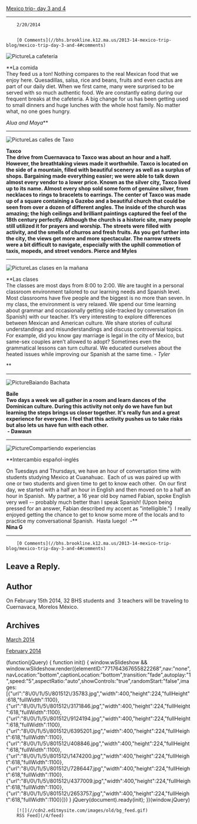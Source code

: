 [Mexico trip- day 3 and 4](//bhs.brookline.k12.ma.us/2013-14-mexico-trip-blog/mexico-trip-day-3-and-4)

			
-----------------------------------------------------------------------------------------------------------

		2/20/2014
	

		[0 Comments](//bhs.brookline.k12.ma.us/2013-14-mexico-trip-blog/mexico-trip-day-3-and-4#comments)
	

![Picture](/uploads/8/0/1/5/801512/8827149.jpg?1392914767)La cafetería 

**La comida  
They feed us a ton! Nothing compares to the real Mexican food that we enjoy here. Quesadillas, salsa, rice and beans, fruits and even cactus are part of our daily diet. When we first came, many were surprised to be served with so much authentic food. We are constantly eating during our frequent breaks at the cafeteria. A big change for us has been getting used to small dinners and huge lunches with the whole host family. No matter what, no one goes hungry.   
  
_Alua and Maya_**

* * *

![Picture](/uploads/8/0/1/5/801512/9308936.jpg)Las calles de Taxo 

**Taxco  
The drive from Cuernavaca to Taxco was about an hour and a half. However, the breathtaking views made it worthwhile. Taxco is located on the side of a mountain, filled with beautiful scenery as well as a surplus of shops. Bargaining made everything easier; we were able to talk down almost every vendor to a lower price. Known as the silver city, Taxco lived up to its name. Almost every shop sold some form of genuine silver, from necklaces to rings to bracelets to earrings. The center of Taxco was made up of a square containing a Gazebo and a beautiful church that could be seen from over a dozen of different angles. The inside of the church was amazing; the high ceilings and brilliant paintings captured the feel of the 18th century perfectly. Although the church is a historic site, many people still utilized it for prayers and worship. The streets were filled with activity, and the smells of churros and fresh fruits. As you get further into the city, the views get more and more spectacular. The narrow streets were a bit difficult to navigate, especially with the uphill commotion of taxis, mopeds, and street vendors. Pierce and Myles**

* * *

![Picture](/uploads/8/0/1/5/801512/4762148.jpg?1392914785)Las clases en la mañana 

**Las clases  
The classes are most days from 8:00 to 2:00. We are taught in a personal classroom environment tailored to our learning needs and Spanish level. Most classrooms have five people and the biggest is no more than seven. In my class, the environment is very relaxed. We spend our time learning about grammar and occasionally getting side-tracked by conversation (in Spanish) with our teacher. It’s very interesting to explore differences between Mexican and American culture. We share stories of cultural understandings and misunderstandings and discuss controversial topics. For example, did you know gay marriage is legal in the city of Mexico, but same-sex couples aren’t allowed to adopt? Sometimes even the grammatical lessons can turn cultural. We educated ourselves about the heated issues while improving our Spanish at the same time. - _Tyler_  
  
**  

* * *

![Picture](/uploads/8/0/1/5/801512/9445097.jpg)Baiando Bachata 

**Baile   
Two days a week we all gather in a room and learn dances of the Dominican culture. During this activity not only do we have fun but learning the steps brings us closer together. It's really fun and a great experience for everyone. I feel that this activity pushes us to take risks but also lets us have fun with each other.  
 - Dawaun** 

* * *

![Picture](/uploads/8/0/1/5/801512/5258609.jpg?1392914801)Compartiendo experiencias 

**Intercambio español-inglés  
  
On Tuesdays and Thursdays, we have an hour of conversation time with students studying Mexico at Cuanahuac.  Each of us was paired up with one or two students and given time to get to know each other.  On our first day, we started with a half an hour in English and then moved on to a half an hour in Spanish.  My partner, a 16 year old boy named Fabian, spoke English very well -- probably much better than I speak Spanish! (Upon being pressed for an answer, Fabian described my accent as "intelligible.")  I really enjoyed getting the chance to get to know some more of the locals and to practice my conversational Spanish.  Hasta luego!  -**   
**Nina G**

* * *

		[0 Comments](//bhs.brookline.k12.ma.us/2013-14-mexico-trip-blog/mexico-trip-day-3-and-4#comments)
	

  
  
  

Leave a Reply.
--------------

Author
------

On February 15th 2014, 32 BHS students and  3 teachers will be traveling to Cuernavaca, Morelos México.

Archives
--------

[March 2014](/2013-14-mexico-trip-blog/archives/03-2014)
		  
[February 2014](/2013-14-mexico-trip-blog/archives/02-2014)
		  

(function(jQuery) {
function init() { window.wSlideshow && window.wSlideshow.render({elementID:"771764367655822268",nav:"none",navLocation:"bottom",captionLocation:"bottom",transition:"fade",autoplay:"1",speed:"5",aspectRatio:"auto",showControls:"true",randomStart:"false",images:\[{"url":"8\\/0\\/1\\/5\\/801512\\/35783.jpg","width":400,"height":224,"fullHeight":618,"fullWidth":1100},{"url":"8\\/0\\/1\\/5\\/801512\\/3171846.jpg","width":400,"height":224,"fullHeight":618,"fullWidth":1100},{"url":"8\\/0\\/1\\/5\\/801512\\/9124194.jpg","width":400,"height":224,"fullHeight":618,"fullWidth":1100},{"url":"8\\/0\\/1\\/5\\/801512\\/6395201.jpg","width":400,"height":224,"fullHeight":618,"fullWidth":1100},{"url":"8\\/0\\/1\\/5\\/801512\\/408846.jpg","width":400,"height":224,"fullHeight":618,"fullWidth":1100},{"url":"8\\/0\\/1\\/5\\/801512\\/1474200.jpg","width":400,"height":224,"fullHeight":618,"fullWidth":1100},{"url":"8\\/0\\/1\\/5\\/801512\\/7286447.jpg","width":400,"height":224,"fullHeight":618,"fullWidth":1100},{"url":"8\\/0\\/1\\/5\\/801512\\/4377009.jpg","width":400,"height":224,"fullHeight":618,"fullWidth":1100},{"url":"8\\/0\\/1\\/5\\/801512\\/2653757.jpg","width":400,"height":224,"fullHeight":618,"fullWidth":1100}\]}) }
jQuery(document).ready(init);
})(window.jQuery)

	
		[![](//cdn2.editmysite.com/images/old/bg_feed.gif)
		RSS Feed](/4/feed)